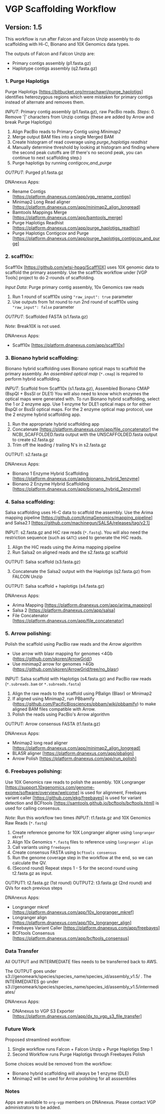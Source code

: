 # VGP Scaffolding Workflow
## Version: 1.5

This workflow is run after Falcon and Falcon Unzip assembly to do scaffolding with Hi-C, Bionano and 10X Genomics data types.

The outputs of Falcon and Falcon Unzip are:
* Primary contigs assembly (p1.fasta.gz)
* Haplotype contigs assembly (q2.fasta.gz)

### 1. Purge Haplotigs

Purge Haplotigs [https://bitbucket.org/mroachawri/purge_haplotigs] identifies heterozygous regions which were mistaken for primary contigs instead of alternate and removes them.

*INPUT*: Primary contig assembly (p1.fasta.gz), raw PacBio reads.
*Steps*:
0. Remove '|' characters from Unzip contigs (these are added by Arrow and break Purge Haplotigs)
1. Align PacBio reads to Primary Contig using *Minimap2*
2. Merge output BAM files into a single Merged BAM
3. Create histogram of read coverage using *purge_haplotigs readhist*
3. Manually determine threshold by looking at histogram and finding where the second peak cutoffs are (If there's no second peak, you can continue to next scaffolding step.)
4. Purge haplotigs by running *contigcov_and_purge*

*OUTPUT*: Purged p1.fasta.gz

DNAnexus Apps:
* Rename Contigs [https://platform.dnanexus.com/app/vgp_rename_contigs]
* Minimap2 Long Read aligner [https://platform.dnanexus.com/app/minimap2_align_longread]
* Bamtools Mappings Merge [https://platform.dnanexus.com/app/bamtools_merge]
* Purge Haplotigs Readhist [https://platform.dnanexus.com/app/purge_haplotigs_readhist]
* Purge Haplotigs Contigcov and Purge [https://platform.dnanexus.com/app/purge_haplotigs_contigcov_and_purge]

### 2. scaff10x:

Scaff10x [https://github.com/wtsi-hpag/Scaff10X] uses 10X genomic data to scaffold the primary assembly.
Use the scaff10x workflow under [VGP Tools] project to do 2-rounds of scaffolding.

*Input Data*: Purge primary contig assembly, 10x Genomics raw reads
1. Run 1 round of scaff10x using `"raw_input": true` parameter
2. Use outputs from 1st round to run 2nd round of scaff10x using `"raw_input": false` parameter

*OUTPUT*: Scaffolded FASTA (s1.fasta.gz)

*Note:* Break10X is not used.

DNAnexus Apps:
* Scaff10x [https://platform.dnanexus.com/app/scaff10x]

### 3. Bionano hybrid scaffolding:

Bionano hybrid scaffolding uses Bionano optical maps to scaffold the primary assembly. An *assembled optical map* (`*.cmap`) is required to perform hybrid scaffolding.

*INPUT*: Scaffold from Scaff10x (s1.fasta.gz), Assembled Bionano CMAP (BspQI + BssSI or DLE1)
You will also need to know which enzymes the optical maps were generated with.
To run Bionano hybrid scaffolding, select the 1 or 2 enzyme app. Use 1 enzyme for DLE1 optical maps or for either BspQI or BssSI optical maps. For the 2 enzyme optical map protocol, use the 2 enzyme hybrid scaffolding app.

1. Run the appropriate hybrid scaffolding app
2. Concatenate [https://platform.dnanexus.com/app/file_concatenator] the NCBI_SCAFFOLDED.fasta output with the UNSCAFFOLDED.fasta output to create s2.fasta.gz
3. Trim off the leading / trailing N's in s2.fasta.gz

OUTPUT: s2.fasta.gz

DNAnexus Apps:
* Bionano 1 Enzyme Hybrid Scaffolding [https://platform.dnanexus.com/app/bionano_hybrid_1enzyme]
* Bionano 2 Enzyme Hybrid Scaffolding [https://platform.dnanexus.com/app/bionano_hybrid_2enzyme]

### 4. Salsa scaffolding:

Salsa scaffolding uses Hi-C data to scaffold the assembly.
Use the Arima mapping pipeline [https://github.com/ArimaGenomics/mapping_pipeline] and Salsa2.1 [https://github.com/machinegun/SALSA/releases/tag/v2.1]

INPUT: s2.fasta.gz and HiC raw reads (`*.fastq`). You will also need the restriction sequence (such as `GATC`) used to generate the HiC reads.

1. Align the HiC reads using the Arima mapping pipeline
2. Run Salsa2 on aligned reads and the s2.fasta.gz scaffold

OUTPUT: Salsa scaffold (s3.fasta.gz)

3. Concatenate the Salsa2 output with the Haplotigs (q2.fasta.gz) from FALCON Unzip

OUTPUT: Salsa scaffold + haplotigs (s4.fasta.gz)

DNAnexus Apps:
* Arima Mapping [https://platform.dnanexus.com/app/arima_mapping]
* Salsa 2 [https://platform.dnanexus.com/app/salsa]
* File Concatenator [https://platform.dnanexus.com/app/file_concatenator]

### 5. Arrow polishing:

Polish the scaffold using PacBio raw reads and the *Arrow* algorithm

* Use arrow with blasr mapping for genomes <4Gb (https://github.com/skoren/ArrowGrid/) 
* Use minimap2 arrow for genomes >4Gb (https://github.com/skoren/ArrowGrid/tree/no_blasr)

INPUT: Salsa scaffold with Haplotigs (s4.fasta.gz) and PacBio raw reads (`*.subreads.bam` or `*.subreads.fasta`)
1. Align the raw reads to the scaffold using PBalign (Blasr) or Minimap2
2. If aligned using Minimap2, run PBbamify (https://github.com/PacificBiosciences/pbbam/wiki/pbbamify) to make aligned BAM files compatible with Arrow.
3. Polish the reads using PacBio's Arrow algorithm

OUTPUT: Arrow consensus FASTA (t1.fasta.gz)

DNAnexus Apps:
* Minimap2 long read aligner [https://platform.dnanexus.com/app/minimap2_align_longread]
* BLASR aligner [https://platform.dnanexus.com/app/pbalign]
* Arrow Polish [https://platform.dnanexus.com/app/run_polish]

### 6. Freebayes polishing:

Use 10X Genomics raw reads to polish the assembly.
10X Longranger [https://support.10xgenomics.com/genome-exome/software/overview/welcome] is used for alignment, Freebayes variant caller [https://github.com/ekg/freebayes] is used for variant detection and BCFtools [https://samtools.github.io/bcftools/bcftools.html] is used for calling consensus.

*Note:* Run this workflow two times
*INPUT*: t1.fasta.gz and 10X Genomics Raw Reads (`*.fastq`)

1. Create reference genome for 10X Longranger aligner using `longranger mkref`
2. Align 10x Genomics `*.fastq` files to reference using `longranger align`
3. Call variants using `freebayes`
4. Create consensus FASTA using `bcftools consensus`
5. Run the genome coverage step in the workflow at the end, so we can calculate the QV.
6. (Second round) Repeat steps 1 - 5 for the second round using t2.fasta.gz as input.

OUTPUT1: t2.fasta.gz (1st round)
OUTPUT2: t3.fasta.gz (2nd round)
and QVs for each previous steps

DNAnexus Apps:
* Longranger mkref [https://platform.dnanexus.com/app/10x_longranger_mkref]
* Longranger align [https://platform.dnanexus.com/app/10x_longranger_align]
* Freebayes Variant Caller [https://platform.dnanexus.com/app/freebayes]
* BCFtools Consensus [https://platform.dnanexus.com/app/bcftools_consensus]

### Data Transfer
All OUTPUT and INTERMEDIATE files needs to be transferred back to AWS.

The OUTPUT goes under s3://genomeark/species/species_name/species_id/assembly_v1.5/ .
The INTERMEDIATES go under s3://genomeark/species/species_name/species_id/assembly_v1.5/intermediates/

DNAnexus Apps:
* DNAnexus to VGP S3 Exporter [https://platform.dnanexus.com/app/dx_to_vgp_s3_file_transfer]

### Future Work

Proposed streamlined workflow:
1. Single workflow runs Falcon + Falcon Unzip + Purge Haplotigs Step 1
2. Second Workflow runs Purge Haplotigs through Freebayes Polish

Some choices would be removed from the workflow:
* Bionano hybrid scaffolding will always be 1 enzyme (DLE)
* Minimap2 will be used for Arrow polishing for all asssemblies


### Notes

Apps are available to `org-vgp` members on DNAnexus. Please contact VGP administrators to be added.
